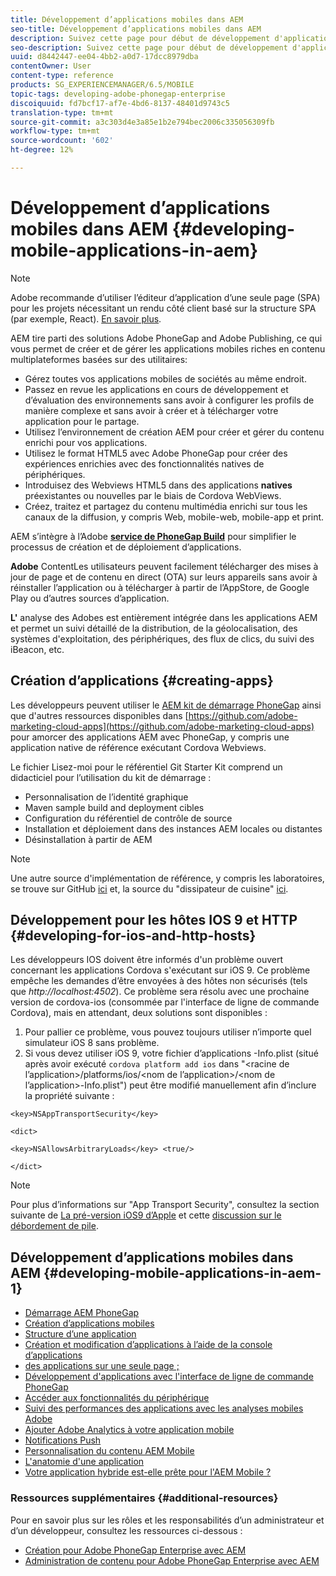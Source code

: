 ```yaml
---
title: Développement d’applications mobiles dans AEM
seo-title: Développement d’applications mobiles dans AEM
description: Suivez cette page pour début de développement d'applications mobiles dans AEM à l'aide de Adobe PhoneGap Enterprise.
seo-description: Suivez cette page pour début de développement d'applications mobiles dans AEM à l'aide de Adobe PhoneGap Enterprise.
uuid: d8442447-ee04-4bb2-a0d7-17dcc8979dba
contentOwner: User
content-type: reference
products: SG_EXPERIENCEMANAGER/6.5/MOBILE
topic-tags: developing-adobe-phonegap-enterprise
discoiquuid: fd7bcf17-af7e-4bd6-8137-48401d9743c5
translation-type: tm+mt
source-git-commit: a3c303d4e3a85e1b2e794bec2006c335056309fb
workflow-type: tm+mt
source-wordcount: '602'
ht-degree: 12%

---
```



# Développement d’applications mobiles dans AEM {#developing-mobile-applications-in-aem}

>[!NOTE]
>
>Adobe recommande d’utiliser l’éditeur d’application d’une seule page (SPA) pour les projets nécessitant un rendu côté client basé sur la structure SPA (par exemple, React). [En savoir plus](/help/sites-developing/spa-overview.md).

AEM tire parti des solutions Adobe PhoneGap and Adobe Publishing, ce qui vous permet de créer et de gérer les applications mobiles riches en contenu multiplateformes basées sur des utilitaires:

* Gérez toutes vos applications mobiles de sociétés au même endroit.
* Passez en revue les applications en cours de développement et d’évaluation des environnements sans avoir à configurer les profils de manière complexe et sans avoir à créer et à télécharger votre application pour le partage.
* Utilisez l’environnement de création AEM pour créer et gérer du contenu enrichi pour vos applications.
* Utilisez le format HTML5 avec Adobe PhoneGap pour créer des expériences enrichies avec des fonctionnalités natives de périphériques.
* Introduisez des Webviews HTML5 dans des applications **natives** préexistantes ou nouvelles par le biais de Cordova WebViews.
* Créez, traitez et partagez du contenu multimédia enrichi sur tous les canaux de la diffusion, y compris Web, mobile-web, mobile-app et print.

AEM s’intègre à l’Adobe **[service de PhoneGap Build](https://build.phonegap.com/)** pour simplifier le processus de création et de déploiement d’applications.

**Adobe** ContentLes utilisateurs peuvent facilement télécharger des mises à jour de page et de contenu en direct (OTA) sur leurs appareils sans avoir à réinstaller l’application ou à télécharger à partir de l’AppStore, de Google Play ou d’autres sources d’application.

**L&#39;** analyse des Adobes est entièrement intégrée dans les applications AEM et permet un suivi détaillé de la distribution, de la géolocalisation, des systèmes d&#39;exploitation, des périphériques, des flux de clics, du suivi des iBeacon, etc.

## Création d’applications {#creating-apps}

Les développeurs peuvent utiliser le [AEM kit de démarrage PhoneGap](https://github.com/Adobe-Marketing-Cloud/aem-phonegap-starter-kit) ainsi que d&#39;autres ressources disponibles dans [https://github.com/adobe-marketing-cloud-apps](https://github.com/adobe-marketing-cloud-apps) pour amorcer des applications AEM avec PhoneGap, y compris une application native de référence exécutant Cordova Webviews.

Le fichier Lisez-moi pour le référentiel Git Starter Kit comprend un didacticiel pour l’utilisation du kit de démarrage :

* Personnalisation de l’identité graphique
* Maven sample build and deployment cibles
* Configuration du référentiel de contrôle de source
* Installation et déploiement dans des instances AEM locales ou distantes
* Désinstallation à partir de AEM

>[!NOTE]
>
>Une autre source d&#39;implémentation de référence, y compris les laboratoires, se trouve sur GitHub [ici](https://github.com/adobe-marketing-cloud-apps) et, la source du &quot;dissipateur de cuisine&quot; [ici](https://github.com/blefebvre/aem-phonegap-kitchen-sink).

## Développement pour les hôtes IOS 9 et HTTP {#developing-for-ios-and-http-hosts}

Les développeurs IOS doivent être informés d&#39;un problème ouvert concernant les applications Cordova s&#39;exécutant sur iOS 9. Ce problème empêche les demandes d’être envoyées à des hôtes non sécurisés (tels que *http://localhost:4502*). Ce problème sera résolu avec une prochaine version de cordova-ios (consommée par l&#39;interface de ligne de commande Cordova), mais en attendant, deux solutions sont disponibles :

1. Pour pallier ce problème, vous pouvez toujours utiliser n’importe quel simulateur iOS 8 sans problème.
1. Si vous devez utiliser iOS 9, votre fichier d’applications -Info.plist (situé après avoir exécuté `cordova platform add ios` dans &quot;&lt;racine de l’application>/platforms/ios/&lt;nom de l’application>/&lt;nom de l’application>-Info.plist&quot;) peut être modifié manuellement afin d’inclure la propriété suivante :

```
<key>NSAppTransportSecurity</key>

<dict>

<key>NSAllowsArbitraryLoads</key> <true/>

</dict>
```

>[!NOTE]
>
>Pour plus d’informations sur &quot;App Transport Security&quot;, consultez la section suivante de [La pré-version iOS9 d’Apple](https://developer.apple.com/library/prerelease/ios/releasenotes/General/WhatsNewIniOS/Articles/iOS9.html#//apple_ref/doc/uid/TP40016198-SW14) et cette [discussion sur le débordement de pile](https://stackoverflow.com/questions/30751053/ios9-ats-what-about-html5-based-apps/).

## Développement d’applications mobiles dans AEM {#developing-mobile-applications-in-aem-1}

* [Démarrage AEM PhoneGap](/help/mobile/starting-aem-phonegap-app.md)
* [Création d’applications mobiles](/help/mobile/building-app-mobile-phonegap.md)
* [Structure d’une application](/help/mobile/phonegap-structure-an-app.md)
* [Création et modification d’applications à l’aide de la console d’applications](/help/mobile/phonegap-apps-console.md)
* [des applications sur une seule page ;](/help/mobile/phonegap-single-page-applications.md)
* [Développement d&#39;applications avec l&#39;interface de ligne de commande PhoneGap](/help/mobile/phonegap-apps-pg-cli.md)
* [Accéder aux fonctionnalités du périphérique](/help/mobile/phonegap-access-device-features.md)
* [Suivi des performances des applications avec les analyses mobiles Adobe](/help/mobile/phonegap-intro-to-app-analytics.md)
* [Ajouter Adobe Analytics à votre application mobile](/help/mobile/phonegap-add-analytics-to-apps.md)
* [Notifications Push](/help/mobile/phonegap-push-notifications.md)
* [Personnalisation du contenu AEM Mobile](/help/mobile/phonegap-aem-mobile-content-personalization.md)
* [L&#39;anatomie d&#39;une application](/help/mobile/phonegap-apps-arch.md)
* [Votre application hybride est-elle prête pour l&#39;AEM Mobile ?](/help/mobile/phonegap-adding-content-to-imported-app.md)

### Ressources supplémentaires {#additional-resources}

Pour en savoir plus sur les rôles et les responsabilités d’un administrateur et d’un développeur, consultez les ressources ci-dessous :

* [Création pour Adobe PhoneGap Enterprise avec AEM](/help/mobile/phonegap.md)
* [Administration de contenu pour Adobe PhoneGap Enterprise avec AEM](/help/mobile/administer-phonegap.md)
